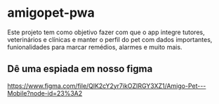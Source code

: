 # amigopet-pwa


Este projeto tem como objetivo fazer com que o app integre tutores, veterinários e clínicas e manter 
o perfil do pet com dados importantes, funionalidades para marcar remédios, alarmes e muito mais.

## Dê uma espiada em nosso figma
https://www.figma.com/file/QlK2cY2yr7ikOZIRGY3XZ1/Amigo-Pet---Mobile?node-id=23%3A2


